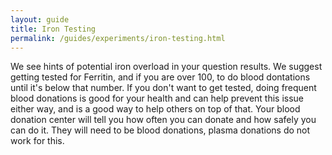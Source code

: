 ```yaml
---
layout: guide
title: Iron Testing
permalink: /guides/experiments/iron-testing.html
---
```


We see hints of potential iron overload in your question results.  We suggest getting tested for Ferritin, and if you are over 100, to do blood dontations until it's below that number.  If you don't want to get tested, doing frequent blood donations is good for your health and can help prevent this issue either way, and is a good way to help others on top of that.  Your blood donation center will tell you how often you can donate and how safely you can do it.  They will need to be blood donations, plasma donations do not work for this.
